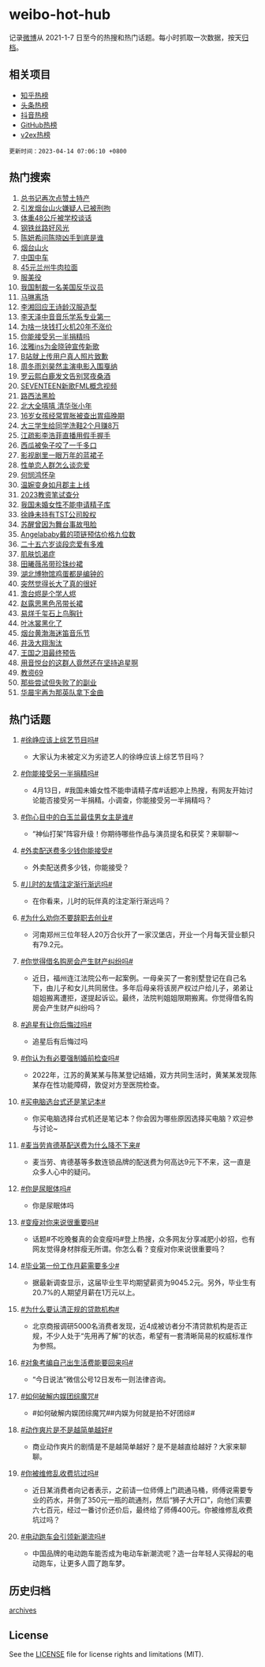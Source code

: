 # weibo-hot-hub

记录[微博](https://www.weibo.com)从 2021-1-7 日至今的热搜和热门话题。每小时抓取一次数据，按天[归档](archives)。

## 相关项目

- [知乎热榜](https://github.com/lonnyzhang423/zhihu-hot-hub)
- [头条热榜](https://github.com/lonnyzhang423/toutiao-hot-hub)
- [抖音热榜](https://github.com/lonnyzhang423/douyin-hot-hub)
- [GitHub热榜](https://github.com/lonnyzhang423/github-hot-hub)
- [v2ex热榜](https://github.com/lonnyzhang423/v2ex-hot-hub)


`更新时间：2023-04-14 07:06:10 +0800`

## 热门搜索

1. [总书记再次点赞土特产](https://m.weibo.cn/search?containerid=100103type%3D1%26t%3D10%26q%3D%23%E6%80%BB%E4%B9%A6%E8%AE%B0%E5%86%8D%E6%AC%A1%E7%82%B9%E8%B5%9E%E5%9C%9F%E7%89%B9%E4%BA%A7%23&stream_entry_id=51&isnewpage=1&extparam=seat%3D1%26cate%3D10103%26stream_entry_id%3D51%26dgr%3D0%26c_type%3D51%26filter_type%3Drealtimehot%26pos%3D0%26display_time%3D1681427168%26pre_seqid%3D1681427168305032689151&luicode=10000011&lfid=106003type%253D25%2526t%253D3%2526disable_hot%253D1%2526filter_type%253Drealtimehot)
1. [引发烟台山火嫌疑人已被刑拘](https://m.weibo.cn/search?containerid=100103type%3D1%26t%3D10%26q%3D%23%E5%BC%95%E5%8F%91%E7%83%9F%E5%8F%B0%E5%B1%B1%E7%81%AB%E5%AB%8C%E7%96%91%E4%BA%BA%E5%B7%B2%E8%A2%AB%E5%88%91%E6%8B%98%23&stream_entry_id=31&isnewpage=1&extparam=seat%3D1%26cate%3D5001%26stream_entry_id%3D31%26realpos%3D1%26dgr%3D0%26lcate%3D5001%26pos%3D0%26band_rank%3D1%26flag%3D0%26c_type%3D31%26q%3D%2523%25E5%25BC%2595%25E5%258F%2591%25E7%2583%259F%25E5%258F%25B0%25E5%25B1%25B1%25E7%2581%25AB%25E5%25AB%258C%25E7%2596%2591%25E4%25BA%25BA%25E5%25B7%25B2%25E8%25A2%25AB%25E5%2588%2591%25E6%258B%2598%2523%26filter_type%3Drealtimehot%26display_time%3D1681427168%26pre_seqid%3D1681427168305032689151&luicode=10000011&lfid=106003type%253D25%2526t%253D3%2526disable_hot%253D1%2526filter_type%253Drealtimehot)
1. [体重48公斤被学校谈话](https://m.weibo.cn/search?containerid=100103type%3D1%26t%3D10%26q%3D%23%E4%BD%93%E9%87%8D48%E5%85%AC%E6%96%A4%E8%A2%AB%E5%AD%A6%E6%A0%A1%E8%B0%88%E8%AF%9D%23&stream_entry_id=31&isnewpage=1&extparam=seat%3D1%26cate%3D5001%26stream_entry_id%3D31%26realpos%3D2%26dgr%3D0%26lcate%3D5001%26pos%3D1%26band_rank%3D2%26flag%3D2%26c_type%3D31%26q%3D%2523%25E4%25BD%2593%25E9%2587%258D48%25E5%2585%25AC%25E6%2596%25A4%25E8%25A2%25AB%25E5%25AD%25A6%25E6%25A0%25A1%25E8%25B0%2588%25E8%25AF%259D%2523%26filter_type%3Drealtimehot%26display_time%3D1681427168%26pre_seqid%3D1681427168305032689151&luicode=10000011&lfid=106003type%253D25%2526t%253D3%2526disable_hot%253D1%2526filter_type%253Drealtimehot)
1. [钢铁丝路好风光](https://m.weibo.cn/search?containerid=100103type%3D1%26t%3D10%26q%3D%23%E9%92%A2%E9%93%81%E4%B8%9D%E8%B7%AF%E5%A5%BD%E9%A3%8E%E5%85%89%23&stream_entry_id=31&isnewpage=1&extparam=seat%3D1%26cate%3D5001%26stream_entry_id%3D31%26realpos%3D3%26dgr%3D0%26lcate%3D5001%26pos%3D2%26band_rank%3D3%26flag%3D0%26c_type%3D31%26q%3D%2523%25E9%2592%25A2%25E9%2593%2581%25E4%25B8%259D%25E8%25B7%25AF%25E5%25A5%25BD%25E9%25A3%258E%25E5%2585%2589%2523%26filter_type%3Drealtimehot%26display_time%3D1681427168%26pre_seqid%3D1681427168305032689151&luicode=10000011&lfid=106003type%253D25%2526t%253D3%2526disable_hot%253D1%2526filter_type%253Drealtimehot)
1. [陈妍希问陈晓凶手到底是谁](https://m.weibo.cn/search?containerid=100103type%3D1%26t%3D10%26q%3D%23%E9%99%88%E5%A6%8D%E5%B8%8C%E9%97%AE%E9%99%88%E6%99%93%E5%87%B6%E6%89%8B%E5%88%B0%E5%BA%95%E6%98%AF%E8%B0%81%23&stream_entry_id=31&isnewpage=1&extparam=seat%3D1%26cate%3D5001%26stream_entry_id%3D31%26realpos%3D4%26dgr%3D0%26lcate%3D5001%26pos%3D3%26band_rank%3D4%26flag%3D0%26c_type%3D31%26q%3D%2523%25E9%2599%2588%25E5%25A6%258D%25E5%25B8%258C%25E9%2597%25AE%25E9%2599%2588%25E6%2599%2593%25E5%2587%25B6%25E6%2589%258B%25E5%2588%25B0%25E5%25BA%2595%25E6%2598%25AF%25E8%25B0%2581%2523%26filter_type%3Drealtimehot%26display_time%3D1681427168%26pre_seqid%3D1681427168305032689151&luicode=10000011&lfid=106003type%253D25%2526t%253D3%2526disable_hot%253D1%2526filter_type%253Drealtimehot)
1. [烟台山火](https://m.weibo.cn/search?containerid=100103type%3D1%26t%3D10%26q%3D%E7%83%9F%E5%8F%B0%E5%B1%B1%E7%81%AB&stream_entry_id=31&isnewpage=1&extparam=seat%3D1%26cate%3D5001%26stream_entry_id%3D31%26realpos%3D5%26dgr%3D0%26lcate%3D5001%26pos%3D4%26band_rank%3D5%26flag%3D0%26c_type%3D31%26q%3D%25E7%2583%259F%25E5%258F%25B0%25E5%25B1%25B1%25E7%2581%25AB%26filter_type%3Drealtimehot%26display_time%3D1681427168%26pre_seqid%3D1681427168305032689151&luicode=10000011&lfid=106003type%253D25%2526t%253D3%2526disable_hot%253D1%2526filter_type%253Drealtimehot)
1. [中国中车](https://m.weibo.cn/search?containerid=100103type%3D1%26t%3D10%26q%3D%E4%B8%AD%E5%9B%BD%E4%B8%AD%E8%BD%A6&stream_entry_id=31&isnewpage=1&extparam=seat%3D1%26cate%3D5001%26stream_entry_id%3D31%26realpos%3D6%26dgr%3D0%26lcate%3D5001%26pos%3D5%26band_rank%3D6%26flag%3D0%26c_type%3D31%26q%3D%25E4%25B8%25AD%25E5%259B%25BD%25E4%25B8%25AD%25E8%25BD%25A6%26filter_type%3Drealtimehot%26display_time%3D1681427168%26pre_seqid%3D1681427168305032689151&luicode=10000011&lfid=106003type%253D25%2526t%253D3%2526disable_hot%253D1%2526filter_type%253Drealtimehot)
1. [45元兰州牛肉拉面](https://m.weibo.cn/search?containerid=100103type%3D1%26t%3D10%26q%3D%2345%E5%85%83%E5%85%B0%E5%B7%9E%E7%89%9B%E8%82%89%E6%8B%89%E9%9D%A2%23&stream_entry_id=31&isnewpage=1&extparam=seat%3D1%26cate%3D5001%26stream_entry_id%3D31%26realpos%3D7%26dgr%3D0%26lcate%3D5001%26pos%3D6%26band_rank%3D7%26flag%3D0%26c_type%3D31%26q%3D%252345%25E5%2585%2583%25E5%2585%25B0%25E5%25B7%259E%25E7%2589%259B%25E8%2582%2589%25E6%258B%2589%25E9%259D%25A2%2523%26filter_type%3Drealtimehot%26display_time%3D1681427168%26pre_seqid%3D1681427168305032689151&luicode=10000011&lfid=106003type%253D25%2526t%253D3%2526disable_hot%253D1%2526filter_type%253Drealtimehot)
1. [服美役](https://m.weibo.cn/search?containerid=100103type%3D1%26t%3D10%26q%3D%E6%9C%8D%E7%BE%8E%E5%BD%B9&stream_entry_id=31&isnewpage=1&extparam=seat%3D1%26cate%3D5001%26stream_entry_id%3D31%26realpos%3D8%26dgr%3D0%26lcate%3D5001%26pos%3D7%26band_rank%3D8%26flag%3D0%26c_type%3D31%26q%3D%25E6%259C%258D%25E7%25BE%258E%25E5%25BD%25B9%26filter_type%3Drealtimehot%26display_time%3D1681427168%26pre_seqid%3D1681427168305032689151&luicode=10000011&lfid=106003type%253D25%2526t%253D3%2526disable_hot%253D1%2526filter_type%253Drealtimehot)
1. [我国制裁一名美国反华议员](https://m.weibo.cn/search?containerid=100103type%3D1%26t%3D10%26q%3D%23%E6%88%91%E5%9B%BD%E5%88%B6%E8%A3%81%E4%B8%80%E5%90%8D%E7%BE%8E%E5%9B%BD%E5%8F%8D%E5%8D%8E%E8%AE%AE%E5%91%98%23&stream_entry_id=31&isnewpage=1&extparam=seat%3D1%26cate%3D5001%26stream_entry_id%3D31%26realpos%3D9%26dgr%3D0%26lcate%3D5001%26pos%3D8%26band_rank%3D9%26flag%3D0%26c_type%3D31%26q%3D%2523%25E6%2588%2591%25E5%259B%25BD%25E5%2588%25B6%25E8%25A3%2581%25E4%25B8%2580%25E5%2590%258D%25E7%25BE%258E%25E5%259B%25BD%25E5%258F%258D%25E5%258D%258E%25E8%25AE%25AE%25E5%2591%2598%2523%26filter_type%3Drealtimehot%26display_time%3D1681427168%26pre_seqid%3D1681427168305032689151&luicode=10000011&lfid=106003type%253D25%2526t%253D3%2526disable_hot%253D1%2526filter_type%253Drealtimehot)
1. [马琳离场](https://m.weibo.cn/search?containerid=100103type%3D1%26t%3D10%26q%3D%E9%A9%AC%E7%90%B3%E7%A6%BB%E5%9C%BA&stream_entry_id=31&isnewpage=1&extparam=seat%3D1%26cate%3D5001%26stream_entry_id%3D31%26realpos%3D10%26dgr%3D0%26lcate%3D5001%26pos%3D9%26band_rank%3D10%26flag%3D0%26c_type%3D31%26q%3D%25E9%25A9%25AC%25E7%2590%25B3%25E7%25A6%25BB%25E5%259C%25BA%26filter_type%3Drealtimehot%26display_time%3D1681427168%26pre_seqid%3D1681427168305032689151&luicode=10000011&lfid=106003type%253D25%2526t%253D3%2526disable_hot%253D1%2526filter_type%253Drealtimehot)
1. [李湘回应王诗龄汉服造型](https://m.weibo.cn/search?containerid=100103type%3D1%26t%3D10%26q%3D%23%E6%9D%8E%E6%B9%98%E5%9B%9E%E5%BA%94%E7%8E%8B%E8%AF%97%E9%BE%84%E6%B1%89%E6%9C%8D%E9%80%A0%E5%9E%8B%23&stream_entry_id=31&isnewpage=1&extparam=seat%3D1%26cate%3D5001%26stream_entry_id%3D31%26realpos%3D11%26dgr%3D0%26lcate%3D5001%26pos%3D10%26band_rank%3D11%26flag%3D0%26c_type%3D31%26q%3D%2523%25E6%259D%258E%25E6%25B9%2598%25E5%259B%259E%25E5%25BA%2594%25E7%258E%258B%25E8%25AF%2597%25E9%25BE%2584%25E6%25B1%2589%25E6%259C%258D%25E9%2580%25A0%25E5%259E%258B%2523%26filter_type%3Drealtimehot%26display_time%3D1681427168%26pre_seqid%3D1681427168305032689151&luicode=10000011&lfid=106003type%253D25%2526t%253D3%2526disable_hot%253D1%2526filter_type%253Drealtimehot)
1. [李天泽中音音乐学系专业第一](https://m.weibo.cn/search?containerid=100103type%3D1%26t%3D10%26q%3D%23%E6%9D%8E%E5%A4%A9%E6%B3%BD%E4%B8%AD%E9%9F%B3%E9%9F%B3%E4%B9%90%E5%AD%A6%E7%B3%BB%E4%B8%93%E4%B8%9A%E7%AC%AC%E4%B8%80%23&stream_entry_id=31&isnewpage=1&extparam=seat%3D1%26cate%3D5001%26stream_entry_id%3D31%26realpos%3D12%26dgr%3D0%26lcate%3D5001%26pos%3D11%26band_rank%3D12%26flag%3D0%26c_type%3D31%26q%3D%2523%25E6%259D%258E%25E5%25A4%25A9%25E6%25B3%25BD%25E4%25B8%25AD%25E9%259F%25B3%25E9%259F%25B3%25E4%25B9%2590%25E5%25AD%25A6%25E7%25B3%25BB%25E4%25B8%2593%25E4%25B8%259A%25E7%25AC%25AC%25E4%25B8%2580%2523%26filter_type%3Drealtimehot%26display_time%3D1681427168%26pre_seqid%3D1681427168305032689151&luicode=10000011&lfid=106003type%253D25%2526t%253D3%2526disable_hot%253D1%2526filter_type%253Drealtimehot)
1. [为啥一块钱打火机20年不涨价](https://m.weibo.cn/search?containerid=100103type%3D1%26t%3D10%26q%3D%23%E4%B8%BA%E5%95%A5%E4%B8%80%E5%9D%97%E9%92%B1%E6%89%93%E7%81%AB%E6%9C%BA20%E5%B9%B4%E4%B8%8D%E6%B6%A8%E4%BB%B7%23&stream_entry_id=31&isnewpage=1&extparam=seat%3D1%26cate%3D5001%26stream_entry_id%3D31%26realpos%3D13%26dgr%3D0%26lcate%3D5001%26pos%3D12%26band_rank%3D13%26flag%3D0%26c_type%3D31%26q%3D%2523%25E4%25B8%25BA%25E5%2595%25A5%25E4%25B8%2580%25E5%259D%2597%25E9%2592%25B1%25E6%2589%2593%25E7%2581%25AB%25E6%259C%25BA20%25E5%25B9%25B4%25E4%25B8%258D%25E6%25B6%25A8%25E4%25BB%25B7%2523%26filter_type%3Drealtimehot%26display_time%3D1681427168%26pre_seqid%3D1681427168305032689151&luicode=10000011&lfid=106003type%253D25%2526t%253D3%2526disable_hot%253D1%2526filter_type%253Drealtimehot)
1. [你能接受另一半捐精吗](https://m.weibo.cn/search?containerid=100103type%3D1%26t%3D10%26q%3D%23%E4%BD%A0%E8%83%BD%E6%8E%A5%E5%8F%97%E5%8F%A6%E4%B8%80%E5%8D%8A%E6%8D%90%E7%B2%BE%E5%90%97%23&stream_entry_id=31&isnewpage=1&extparam=seat%3D1%26cate%3D5001%26stream_entry_id%3D31%26realpos%3D14%26dgr%3D0%26lcate%3D5001%26pos%3D13%26band_rank%3D14%26flag%3D0%26c_type%3D31%26q%3D%2523%25E4%25BD%25A0%25E8%2583%25BD%25E6%258E%25A5%25E5%258F%2597%25E5%258F%25A6%25E4%25B8%2580%25E5%258D%258A%25E6%258D%2590%25E7%25B2%25BE%25E5%2590%2597%2523%26filter_type%3Drealtimehot%26display_time%3D1681427168%26pre_seqid%3D1681427168305032689151&luicode=10000011&lfid=106003type%253D25%2526t%253D3%2526disable_hot%253D1%2526filter_type%253Drealtimehot)
1. [泫雅ins为金晓钟宣传新歌](https://m.weibo.cn/search?containerid=100103type%3D1%26t%3D10%26q%3D%23%E6%B3%AB%E9%9B%85ins%E4%B8%BA%E9%87%91%E6%99%93%E9%92%9F%E5%AE%A3%E4%BC%A0%E6%96%B0%E6%AD%8C%23&stream_entry_id=31&isnewpage=1&extparam=seat%3D1%26cate%3D5001%26stream_entry_id%3D31%26realpos%3D15%26dgr%3D0%26lcate%3D5001%26pos%3D14%26band_rank%3D15%26flag%3D0%26c_type%3D31%26q%3D%2523%25E6%25B3%25AB%25E9%259B%2585ins%25E4%25B8%25BA%25E9%2587%2591%25E6%2599%2593%25E9%2592%259F%25E5%25AE%25A3%25E4%25BC%25A0%25E6%2596%25B0%25E6%25AD%258C%2523%26filter_type%3Drealtimehot%26display_time%3D1681427168%26pre_seqid%3D1681427168305032689151&luicode=10000011&lfid=106003type%253D25%2526t%253D3%2526disable_hot%253D1%2526filter_type%253Drealtimehot)
1. [B站就上传用户真人照片致歉](https://m.weibo.cn/search?containerid=100103type%3D1%26t%3D10%26q%3D%23B%E7%AB%99%E5%B0%B1%E4%B8%8A%E4%BC%A0%E7%94%A8%E6%88%B7%E7%9C%9F%E4%BA%BA%E7%85%A7%E7%89%87%E8%87%B4%E6%AD%89%23&stream_entry_id=31&isnewpage=1&extparam=seat%3D1%26cate%3D5001%26stream_entry_id%3D31%26realpos%3D16%26dgr%3D0%26lcate%3D5001%26pos%3D15%26band_rank%3D16%26flag%3D0%26c_type%3D31%26q%3D%2523B%25E7%25AB%2599%25E5%25B0%25B1%25E4%25B8%258A%25E4%25BC%25A0%25E7%2594%25A8%25E6%2588%25B7%25E7%259C%259F%25E4%25BA%25BA%25E7%2585%25A7%25E7%2589%2587%25E8%2587%25B4%25E6%25AD%2589%2523%26filter_type%3Drealtimehot%26display_time%3D1681427168%26pre_seqid%3D1681427168305032689151&luicode=10000011&lfid=106003type%253D25%2526t%253D3%2526disable_hot%253D1%2526filter_type%253Drealtimehot)
1. [周冬雨刘昊然主演电影入围戛纳](https://m.weibo.cn/search?containerid=100103type%3D1%26t%3D10%26q%3D%23%E5%91%A8%E5%86%AC%E9%9B%A8%E5%88%98%E6%98%8A%E7%84%B6%E4%B8%BB%E6%BC%94%E7%94%B5%E5%BD%B1%E5%85%A5%E5%9B%B4%E6%88%9B%E7%BA%B3%23&stream_entry_id=31&isnewpage=1&extparam=seat%3D1%26cate%3D5001%26stream_entry_id%3D31%26realpos%3D17%26dgr%3D0%26lcate%3D5001%26pos%3D16%26band_rank%3D17%26flag%3D0%26c_type%3D31%26q%3D%2523%25E5%2591%25A8%25E5%2586%25AC%25E9%259B%25A8%25E5%2588%2598%25E6%2598%258A%25E7%2584%25B6%25E4%25B8%25BB%25E6%25BC%2594%25E7%2594%25B5%25E5%25BD%25B1%25E5%2585%25A5%25E5%259B%25B4%25E6%2588%259B%25E7%25BA%25B3%2523%26filter_type%3Drealtimehot%26display_time%3D1681427168%26pre_seqid%3D1681427168305032689151&luicode=10000011&lfid=106003type%253D25%2526t%253D3%2526disable_hot%253D1%2526filter_type%253Drealtimehot)
1. [罗云熙白鹿发文告别冥夜桑酒](https://m.weibo.cn/search?containerid=100103type%3D1%26t%3D10%26q%3D%23%E7%BD%97%E4%BA%91%E7%86%99%E7%99%BD%E9%B9%BF%E5%8F%91%E6%96%87%E5%91%8A%E5%88%AB%E5%86%A5%E5%A4%9C%E6%A1%91%E9%85%92%23&stream_entry_id=31&isnewpage=1&extparam=seat%3D1%26cate%3D5001%26stream_entry_id%3D31%26realpos%3D18%26dgr%3D0%26lcate%3D5001%26pos%3D17%26band_rank%3D18%26flag%3D0%26c_type%3D31%26q%3D%2523%25E7%25BD%2597%25E4%25BA%2591%25E7%2586%2599%25E7%2599%25BD%25E9%25B9%25BF%25E5%258F%2591%25E6%2596%2587%25E5%2591%258A%25E5%2588%25AB%25E5%2586%25A5%25E5%25A4%259C%25E6%25A1%2591%25E9%2585%2592%2523%26filter_type%3Drealtimehot%26display_time%3D1681427168%26pre_seqid%3D1681427168305032689151&luicode=10000011&lfid=106003type%253D25%2526t%253D3%2526disable_hot%253D1%2526filter_type%253Drealtimehot)
1. [SEVENTEEN新歌FML概念视频](https://m.weibo.cn/search?containerid=100103type%3D1%26t%3D10%26q%3D%23SEVENTEEN%E6%96%B0%E6%AD%8CFML%E6%A6%82%E5%BF%B5%E8%A7%86%E9%A2%91%23&stream_entry_id=31&isnewpage=1&extparam=seat%3D1%26cate%3D5001%26stream_entry_id%3D31%26realpos%3D19%26dgr%3D0%26lcate%3D5001%26pos%3D18%26band_rank%3D19%26flag%3D0%26c_type%3D31%26q%3D%2523SEVENTEEN%25E6%2596%25B0%25E6%25AD%258CFML%25E6%25A6%2582%25E5%25BF%25B5%25E8%25A7%2586%25E9%25A2%2591%2523%26filter_type%3Drealtimehot%26display_time%3D1681427168%26pre_seqid%3D1681427168305032689151&luicode=10000011&lfid=106003type%253D25%2526t%253D3%2526disable_hot%253D1%2526filter_type%253Drealtimehot)
1. [路西法黑脸](https://m.weibo.cn/search?containerid=100103type%3D1%26t%3D10%26q%3D%E8%B7%AF%E8%A5%BF%E6%B3%95%E9%BB%91%E8%84%B8&stream_entry_id=31&isnewpage=1&extparam=seat%3D1%26cate%3D5001%26stream_entry_id%3D31%26realpos%3D20%26dgr%3D0%26lcate%3D5001%26pos%3D19%26band_rank%3D20%26flag%3D0%26c_type%3D31%26q%3D%25E8%25B7%25AF%25E8%25A5%25BF%25E6%25B3%2595%25E9%25BB%2591%25E8%2584%25B8%26filter_type%3Drealtimehot%26display_time%3D1681427168%26pre_seqid%3D1681427168305032689151&luicode=10000011&lfid=106003type%253D25%2526t%253D3%2526disable_hot%253D1%2526filter_type%253Drealtimehot)
1. [北大全嘻嘻 清华张小年](https://m.weibo.cn/search?containerid=100103type%3D1%26t%3D10%26q%3D%E5%8C%97%E5%A4%A7%E5%85%A8%E5%98%BB%E5%98%BB+%E6%B8%85%E5%8D%8E%E5%BC%A0%E5%B0%8F%E5%B9%B4&stream_entry_id=31&isnewpage=1&extparam=seat%3D1%26cate%3D5001%26stream_entry_id%3D31%26realpos%3D21%26dgr%3D0%26lcate%3D5001%26pos%3D20%26band_rank%3D21%26flag%3D2%26c_type%3D31%26q%3D%25E5%258C%2597%25E5%25A4%25A7%25E5%2585%25A8%25E5%2598%25BB%25E5%2598%25BB%2520%25E6%25B8%2585%25E5%258D%258E%25E5%25BC%25A0%25E5%25B0%258F%25E5%25B9%25B4%26filter_type%3Drealtimehot%26display_time%3D1681427168%26pre_seqid%3D1681427168305032689151&luicode=10000011&lfid=106003type%253D25%2526t%253D3%2526disable_hot%253D1%2526filter_type%253Drealtimehot)
1. [16岁女孩经常胃胀被查出胃癌晚期](https://m.weibo.cn/search?containerid=100103type%3D1%26t%3D10%26q%3D%2316%E5%B2%81%E5%A5%B3%E5%AD%A9%E7%BB%8F%E5%B8%B8%E8%83%83%E8%83%80%E8%A2%AB%E6%9F%A5%E5%87%BA%E8%83%83%E7%99%8C%E6%99%9A%E6%9C%9F%23&stream_entry_id=31&isnewpage=1&extparam=seat%3D1%26cate%3D5001%26stream_entry_id%3D31%26realpos%3D22%26dgr%3D0%26lcate%3D5001%26pos%3D21%26band_rank%3D22%26flag%3D0%26c_type%3D31%26q%3D%252316%25E5%25B2%2581%25E5%25A5%25B3%25E5%25AD%25A9%25E7%25BB%258F%25E5%25B8%25B8%25E8%2583%2583%25E8%2583%2580%25E8%25A2%25AB%25E6%259F%25A5%25E5%2587%25BA%25E8%2583%2583%25E7%2599%258C%25E6%2599%259A%25E6%259C%259F%2523%26filter_type%3Drealtimehot%26display_time%3D1681427168%26pre_seqid%3D1681427168305032689151&luicode=10000011&lfid=106003type%253D25%2526t%253D3%2526disable_hot%253D1%2526filter_type%253Drealtimehot)
1. [大三学生给同学洗鞋2个月赚8万](https://m.weibo.cn/search?containerid=100103type%3D1%26t%3D10%26q%3D%23%E5%A4%A7%E4%B8%89%E5%AD%A6%E7%94%9F%E7%BB%99%E5%90%8C%E5%AD%A6%E6%B4%97%E9%9E%8B2%E4%B8%AA%E6%9C%88%E8%B5%9A8%E4%B8%87%23&stream_entry_id=31&isnewpage=1&extparam=seat%3D1%26cate%3D5001%26stream_entry_id%3D31%26realpos%3D23%26dgr%3D0%26lcate%3D5001%26pos%3D22%26band_rank%3D23%26flag%3D0%26c_type%3D31%26q%3D%2523%25E5%25A4%25A7%25E4%25B8%2589%25E5%25AD%25A6%25E7%2594%259F%25E7%25BB%2599%25E5%2590%258C%25E5%25AD%25A6%25E6%25B4%2597%25E9%259E%258B2%25E4%25B8%25AA%25E6%259C%2588%25E8%25B5%259A8%25E4%25B8%2587%2523%26filter_type%3Drealtimehot%26display_time%3D1681427168%26pre_seqid%3D1681427168305032689151&luicode=10000011&lfid=106003type%253D25%2526t%253D3%2526disable_hot%253D1%2526filter_type%253Drealtimehot)
1. [江疏影李浩菲直播用假手握手](https://m.weibo.cn/search?containerid=100103type%3D1%26t%3D10%26q%3D%23%E6%B1%9F%E7%96%8F%E5%BD%B1%E6%9D%8E%E6%B5%A9%E8%8F%B2%E7%9B%B4%E6%92%AD%E7%94%A8%E5%81%87%E6%89%8B%E6%8F%A1%E6%89%8B%23&stream_entry_id=31&isnewpage=1&extparam=seat%3D1%26cate%3D5001%26stream_entry_id%3D31%26realpos%3D24%26dgr%3D0%26lcate%3D5001%26pos%3D23%26band_rank%3D24%26flag%3D0%26c_type%3D31%26q%3D%2523%25E6%25B1%259F%25E7%2596%258F%25E5%25BD%25B1%25E6%259D%258E%25E6%25B5%25A9%25E8%258F%25B2%25E7%259B%25B4%25E6%2592%25AD%25E7%2594%25A8%25E5%2581%2587%25E6%2589%258B%25E6%258F%25A1%25E6%2589%258B%2523%26filter_type%3Drealtimehot%26display_time%3D1681427168%26pre_seqid%3D1681427168305032689151&luicode=10000011&lfid=106003type%253D25%2526t%253D3%2526disable_hot%253D1%2526filter_type%253Drealtimehot)
1. [西瓜被兔子咬了一千多口](https://m.weibo.cn/search?containerid=100103type%3D1%26t%3D10%26q%3D%23%E8%A5%BF%E7%93%9C%E8%A2%AB%E5%85%94%E5%AD%90%E5%92%AC%E4%BA%86%E4%B8%80%E5%8D%83%E5%A4%9A%E5%8F%A3%23&stream_entry_id=31&isnewpage=1&extparam=seat%3D1%26cate%3D5001%26stream_entry_id%3D31%26realpos%3D25%26dgr%3D0%26lcate%3D5001%26pos%3D24%26band_rank%3D25%26flag%3D0%26c_type%3D31%26q%3D%2523%25E8%25A5%25BF%25E7%2593%259C%25E8%25A2%25AB%25E5%2585%2594%25E5%25AD%2590%25E5%2592%25AC%25E4%25BA%2586%25E4%25B8%2580%25E5%258D%2583%25E5%25A4%259A%25E5%258F%25A3%2523%26filter_type%3Drealtimehot%26display_time%3D1681427168%26pre_seqid%3D1681427168305032689151&luicode=10000011&lfid=106003type%253D25%2526t%253D3%2526disable_hot%253D1%2526filter_type%253Drealtimehot)
1. [影视剧里一眼万年的蓝裙子](https://m.weibo.cn/search?containerid=100103type%3D1%26t%3D10%26q%3D%23%E5%BD%B1%E8%A7%86%E5%89%A7%E9%87%8C%E4%B8%80%E7%9C%BC%E4%B8%87%E5%B9%B4%E7%9A%84%E8%93%9D%E8%A3%99%E5%AD%90%23&stream_entry_id=31&isnewpage=1&extparam=seat%3D1%26cate%3D5001%26stream_entry_id%3D31%26realpos%3D26%26dgr%3D0%26lcate%3D5001%26pos%3D25%26band_rank%3D26%26flag%3D0%26c_type%3D31%26q%3D%2523%25E5%25BD%25B1%25E8%25A7%2586%25E5%2589%25A7%25E9%2587%258C%25E4%25B8%2580%25E7%259C%25BC%25E4%25B8%2587%25E5%25B9%25B4%25E7%259A%2584%25E8%2593%259D%25E8%25A3%2599%25E5%25AD%2590%2523%26filter_type%3Drealtimehot%26display_time%3D1681427168%26pre_seqid%3D1681427168305032689151&luicode=10000011&lfid=106003type%253D25%2526t%253D3%2526disable_hot%253D1%2526filter_type%253Drealtimehot)
1. [性单恋人群怎么谈恋爱](https://m.weibo.cn/search?containerid=100103type%3D1%26t%3D10%26q%3D%23%E6%80%A7%E5%8D%95%E6%81%8B%E4%BA%BA%E7%BE%A4%E6%80%8E%E4%B9%88%E8%B0%88%E6%81%8B%E7%88%B1%23&stream_entry_id=31&isnewpage=1&extparam=seat%3D1%26cate%3D5001%26stream_entry_id%3D31%26realpos%3D27%26dgr%3D0%26lcate%3D5001%26pos%3D26%26band_rank%3D27%26flag%3D0%26c_type%3D31%26q%3D%2523%25E6%2580%25A7%25E5%258D%2595%25E6%2581%258B%25E4%25BA%25BA%25E7%25BE%25A4%25E6%2580%258E%25E4%25B9%2588%25E8%25B0%2588%25E6%2581%258B%25E7%2588%25B1%2523%26filter_type%3Drealtimehot%26display_time%3D1681427168%26pre_seqid%3D1681427168305032689151&luicode=10000011&lfid=106003type%253D25%2526t%253D3%2526disable_hot%253D1%2526filter_type%253Drealtimehot)
1. [何悯鸿怀孕](https://m.weibo.cn/search?containerid=100103type%3D1%26t%3D10%26q%3D%23%E4%BD%95%E6%82%AF%E9%B8%BF%E6%80%80%E5%AD%95%23&stream_entry_id=31&isnewpage=1&extparam=seat%3D1%26cate%3D5001%26stream_entry_id%3D31%26realpos%3D28%26dgr%3D0%26lcate%3D5001%26pos%3D27%26band_rank%3D28%26flag%3D0%26c_type%3D31%26q%3D%2523%25E4%25BD%2595%25E6%2582%25AF%25E9%25B8%25BF%25E6%2580%2580%25E5%25AD%2595%2523%26filter_type%3Drealtimehot%26display_time%3D1681427168%26pre_seqid%3D1681427168305032689151&luicode=10000011&lfid=106003type%253D25%2526t%253D3%2526disable_hot%253D1%2526filter_type%253Drealtimehot)
1. [温婉变身如月郡主上线](https://m.weibo.cn/search?containerid=100103type%3D1%26t%3D10%26q%3D%23%E6%B8%A9%E5%A9%89%E5%8F%98%E8%BA%AB%E5%A6%82%E6%9C%88%E9%83%A1%E4%B8%BB%E4%B8%8A%E7%BA%BF%23&stream_entry_id=31&isnewpage=1&extparam=seat%3D1%26cate%3D5001%26stream_entry_id%3D31%26realpos%3D29%26dgr%3D0%26lcate%3D5001%26pos%3D28%26band_rank%3D29%26flag%3D1%26c_type%3D31%26q%3D%2523%25E6%25B8%25A9%25E5%25A9%2589%25E5%258F%2598%25E8%25BA%25AB%25E5%25A6%2582%25E6%259C%2588%25E9%2583%25A1%25E4%25B8%25BB%25E4%25B8%258A%25E7%25BA%25BF%2523%26filter_type%3Drealtimehot%26display_time%3D1681427168%26pre_seqid%3D1681427168305032689151&luicode=10000011&lfid=106003type%253D25%2526t%253D3%2526disable_hot%253D1%2526filter_type%253Drealtimehot)
1. [2023教资笔试查分](https://m.weibo.cn/search?containerid=100103type%3D1%26t%3D10%26q%3D%232023%E6%95%99%E8%B5%84%E7%AC%94%E8%AF%95%E6%9F%A5%E5%88%86%23&stream_entry_id=31&isnewpage=1&extparam=seat%3D1%26cate%3D5001%26stream_entry_id%3D31%26realpos%3D30%26dgr%3D0%26lcate%3D5001%26pos%3D29%26band_rank%3D30%26flag%3D0%26c_type%3D31%26q%3D%25232023%25E6%2595%2599%25E8%25B5%2584%25E7%25AC%2594%25E8%25AF%2595%25E6%259F%25A5%25E5%2588%2586%2523%26filter_type%3Drealtimehot%26display_time%3D1681427168%26pre_seqid%3D1681427168305032689151&luicode=10000011&lfid=106003type%253D25%2526t%253D3%2526disable_hot%253D1%2526filter_type%253Drealtimehot)
1. [我国未婚女性不能申请精子库](https://m.weibo.cn/search?containerid=100103type%3D1%26t%3D10%26q%3D%23%E6%88%91%E5%9B%BD%E6%9C%AA%E5%A9%9A%E5%A5%B3%E6%80%A7%E4%B8%8D%E8%83%BD%E7%94%B3%E8%AF%B7%E7%B2%BE%E5%AD%90%E5%BA%93%23&stream_entry_id=31&isnewpage=1&extparam=seat%3D1%26cate%3D5001%26stream_entry_id%3D31%26realpos%3D31%26dgr%3D0%26lcate%3D5001%26pos%3D30%26band_rank%3D31%26flag%3D0%26c_type%3D31%26q%3D%2523%25E6%2588%2591%25E5%259B%25BD%25E6%259C%25AA%25E5%25A9%259A%25E5%25A5%25B3%25E6%2580%25A7%25E4%25B8%258D%25E8%2583%25BD%25E7%2594%25B3%25E8%25AF%25B7%25E7%25B2%25BE%25E5%25AD%2590%25E5%25BA%2593%2523%26filter_type%3Drealtimehot%26display_time%3D1681427168%26pre_seqid%3D1681427168305032689151&luicode=10000011&lfid=106003type%253D25%2526t%253D3%2526disable_hot%253D1%2526filter_type%253Drealtimehot)
1. [徐峥未持有TST公司股权](https://m.weibo.cn/search?containerid=100103type%3D1%26t%3D10%26q%3D%23%E5%BE%90%E5%B3%A5%E6%9C%AA%E6%8C%81%E6%9C%89TST%E5%85%AC%E5%8F%B8%E8%82%A1%E6%9D%83%23&stream_entry_id=31&isnewpage=1&extparam=seat%3D1%26cate%3D5001%26stream_entry_id%3D31%26realpos%3D32%26dgr%3D0%26lcate%3D5001%26pos%3D31%26band_rank%3D32%26flag%3D0%26c_type%3D31%26q%3D%2523%25E5%25BE%2590%25E5%25B3%25A5%25E6%259C%25AA%25E6%258C%2581%25E6%259C%2589TST%25E5%2585%25AC%25E5%258F%25B8%25E8%2582%25A1%25E6%259D%2583%2523%26filter_type%3Drealtimehot%26display_time%3D1681427168%26pre_seqid%3D1681427168305032689151&luicode=10000011&lfid=106003type%253D25%2526t%253D3%2526disable_hot%253D1%2526filter_type%253Drealtimehot)
1. [苏醒曾因为舞台事故甩脸](https://m.weibo.cn/search?containerid=100103type%3D1%26t%3D10%26q%3D%23%E8%8B%8F%E9%86%92%E6%9B%BE%E5%9B%A0%E4%B8%BA%E8%88%9E%E5%8F%B0%E4%BA%8B%E6%95%85%E7%94%A9%E8%84%B8%23&stream_entry_id=31&isnewpage=1&extparam=seat%3D1%26cate%3D5001%26stream_entry_id%3D31%26realpos%3D33%26dgr%3D0%26lcate%3D5001%26pos%3D32%26band_rank%3D33%26flag%3D0%26c_type%3D31%26q%3D%2523%25E8%258B%258F%25E9%2586%2592%25E6%259B%25BE%25E5%259B%25A0%25E4%25B8%25BA%25E8%2588%259E%25E5%258F%25B0%25E4%25BA%258B%25E6%2595%2585%25E7%2594%25A9%25E8%2584%25B8%2523%26filter_type%3Drealtimehot%26display_time%3D1681427168%26pre_seqid%3D1681427168305032689151&luicode=10000011&lfid=106003type%253D25%2526t%253D3%2526disable_hot%253D1%2526filter_type%253Drealtimehot)
1. [Angelababy戴的项链预估价格九位数](https://m.weibo.cn/search?containerid=100103type%3D1%26t%3D10%26q%3D%23Angelababy%E6%88%B4%E7%9A%84%E9%A1%B9%E9%93%BE%E9%A2%84%E4%BC%B0%E4%BB%B7%E6%A0%BC%E4%B9%9D%E4%BD%8D%E6%95%B0%23&stream_entry_id=31&isnewpage=1&extparam=seat%3D1%26cate%3D5001%26stream_entry_id%3D31%26realpos%3D34%26dgr%3D0%26lcate%3D5001%26pos%3D33%26band_rank%3D34%26flag%3D0%26c_type%3D31%26q%3D%2523Angelababy%25E6%2588%25B4%25E7%259A%2584%25E9%25A1%25B9%25E9%2593%25BE%25E9%25A2%2584%25E4%25BC%25B0%25E4%25BB%25B7%25E6%25A0%25BC%25E4%25B9%259D%25E4%25BD%258D%25E6%2595%25B0%2523%26filter_type%3Drealtimehot%26display_time%3D1681427168%26pre_seqid%3D1681427168305032689151&luicode=10000011&lfid=106003type%253D25%2526t%253D3%2526disable_hot%253D1%2526filter_type%253Drealtimehot)
1. [二十五六岁谈段恋爱有多难](https://m.weibo.cn/search?containerid=100103type%3D1%26t%3D10%26q%3D%23%E4%BA%8C%E5%8D%81%E4%BA%94%E5%85%AD%E5%B2%81%E8%B0%88%E6%AE%B5%E6%81%8B%E7%88%B1%E6%9C%89%E5%A4%9A%E9%9A%BE%23&stream_entry_id=31&isnewpage=1&extparam=seat%3D1%26cate%3D5001%26stream_entry_id%3D31%26realpos%3D35%26dgr%3D0%26lcate%3D5001%26pos%3D34%26band_rank%3D35%26flag%3D0%26c_type%3D31%26q%3D%2523%25E4%25BA%258C%25E5%258D%2581%25E4%25BA%2594%25E5%2585%25AD%25E5%25B2%2581%25E8%25B0%2588%25E6%25AE%25B5%25E6%2581%258B%25E7%2588%25B1%25E6%259C%2589%25E5%25A4%259A%25E9%259A%25BE%2523%26filter_type%3Drealtimehot%26display_time%3D1681427168%26pre_seqid%3D1681427168305032689151&luicode=10000011&lfid=106003type%253D25%2526t%253D3%2526disable_hot%253D1%2526filter_type%253Drealtimehot)
1. [肌肤饥渴症](https://m.weibo.cn/search?containerid=100103type%3D1%26t%3D10%26q%3D%23%E8%82%8C%E8%82%A4%E9%A5%A5%E6%B8%B4%E7%97%87%23&stream_entry_id=31&isnewpage=1&extparam=seat%3D1%26cate%3D5001%26stream_entry_id%3D31%26realpos%3D36%26dgr%3D0%26lcate%3D5001%26pos%3D35%26band_rank%3D36%26flag%3D0%26c_type%3D31%26q%3D%2523%25E8%2582%258C%25E8%2582%25A4%25E9%25A5%25A5%25E6%25B8%25B4%25E7%2597%2587%2523%26filter_type%3Drealtimehot%26display_time%3D1681427168%26pre_seqid%3D1681427168305032689151&luicode=10000011&lfid=106003type%253D25%2526t%253D3%2526disable_hot%253D1%2526filter_type%253Drealtimehot)
1. [田曦薇吊带珍珠纱裙](https://m.weibo.cn/search?containerid=100103type%3D1%26t%3D10%26q%3D%23%E7%94%B0%E6%9B%A6%E8%96%87%E5%90%8A%E5%B8%A6%E7%8F%8D%E7%8F%A0%E7%BA%B1%E8%A3%99%23&stream_entry_id=31&isnewpage=1&extparam=seat%3D1%26cate%3D5001%26stream_entry_id%3D31%26realpos%3D37%26dgr%3D0%26lcate%3D5001%26pos%3D36%26band_rank%3D37%26flag%3D0%26c_type%3D31%26q%3D%2523%25E7%2594%25B0%25E6%259B%25A6%25E8%2596%2587%25E5%2590%258A%25E5%25B8%25A6%25E7%258F%258D%25E7%258F%25A0%25E7%25BA%25B1%25E8%25A3%2599%2523%26filter_type%3Drealtimehot%26display_time%3D1681427168%26pre_seqid%3D1681427168305032689151&luicode=10000011&lfid=106003type%253D25%2526t%253D3%2526disable_hot%253D1%2526filter_type%253Drealtimehot)
1. [湖北博物馆鸡蛋都是编钟的](https://m.weibo.cn/search?containerid=100103type%3D1%26t%3D10%26q%3D%23%E6%B9%96%E5%8C%97%E5%8D%9A%E7%89%A9%E9%A6%86%E9%B8%A1%E8%9B%8B%E9%83%BD%E6%98%AF%E7%BC%96%E9%92%9F%E7%9A%84%23&stream_entry_id=31&isnewpage=1&extparam=seat%3D1%26cate%3D5001%26stream_entry_id%3D31%26realpos%3D38%26dgr%3D0%26lcate%3D5001%26pos%3D37%26band_rank%3D38%26flag%3D0%26c_type%3D31%26q%3D%2523%25E6%25B9%2596%25E5%258C%2597%25E5%258D%259A%25E7%2589%25A9%25E9%25A6%2586%25E9%25B8%25A1%25E8%259B%258B%25E9%2583%25BD%25E6%2598%25AF%25E7%25BC%2596%25E9%2592%259F%25E7%259A%2584%2523%26filter_type%3Drealtimehot%26display_time%3D1681427168%26pre_seqid%3D1681427168305032689151&luicode=10000011&lfid=106003type%253D25%2526t%253D3%2526disable_hot%253D1%2526filter_type%253Drealtimehot)
1. [突然觉得长大了真的很好](https://m.weibo.cn/search?containerid=100103type%3D1%26t%3D10%26q%3D%23%E7%AA%81%E7%84%B6%E8%A7%89%E5%BE%97%E9%95%BF%E5%A4%A7%E4%BA%86%E7%9C%9F%E7%9A%84%E5%BE%88%E5%A5%BD%23&stream_entry_id=31&isnewpage=1&extparam=seat%3D1%26cate%3D5001%26stream_entry_id%3D31%26realpos%3D39%26dgr%3D0%26lcate%3D5001%26pos%3D38%26band_rank%3D39%26flag%3D0%26c_type%3D31%26q%3D%2523%25E7%25AA%2581%25E7%2584%25B6%25E8%25A7%2589%25E5%25BE%2597%25E9%2595%25BF%25E5%25A4%25A7%25E4%25BA%2586%25E7%259C%259F%25E7%259A%2584%25E5%25BE%2588%25E5%25A5%25BD%2523%26filter_type%3Drealtimehot%26display_time%3D1681427168%26pre_seqid%3D1681427168305032689151&luicode=10000011&lfid=106003type%253D25%2526t%253D3%2526disable_hot%253D1%2526filter_type%253Drealtimehot)
1. [澹台烬是个学人烬](https://m.weibo.cn/search?containerid=100103type%3D1%26t%3D10%26q%3D%23%E6%BE%B9%E5%8F%B0%E7%83%AC%E6%98%AF%E4%B8%AA%E5%AD%A6%E4%BA%BA%E7%83%AC%23&stream_entry_id=31&isnewpage=1&extparam=seat%3D1%26cate%3D5001%26stream_entry_id%3D31%26realpos%3D40%26dgr%3D0%26lcate%3D5001%26pos%3D39%26band_rank%3D40%26flag%3D0%26c_type%3D31%26q%3D%2523%25E6%25BE%25B9%25E5%258F%25B0%25E7%2583%25AC%25E6%2598%25AF%25E4%25B8%25AA%25E5%25AD%25A6%25E4%25BA%25BA%25E7%2583%25AC%2523%26filter_type%3Drealtimehot%26display_time%3D1681427168%26pre_seqid%3D1681427168305032689151&luicode=10000011&lfid=106003type%253D25%2526t%253D3%2526disable_hot%253D1%2526filter_type%253Drealtimehot)
1. [赵露思黑色吊带长裙](https://m.weibo.cn/search?containerid=100103type%3D1%26t%3D10%26q%3D%23%E8%B5%B5%E9%9C%B2%E6%80%9D%E9%BB%91%E8%89%B2%E5%90%8A%E5%B8%A6%E9%95%BF%E8%A3%99%23&stream_entry_id=31&isnewpage=1&extparam=seat%3D1%26cate%3D5001%26stream_entry_id%3D31%26realpos%3D41%26dgr%3D0%26lcate%3D5001%26pos%3D40%26band_rank%3D41%26flag%3D0%26c_type%3D31%26q%3D%2523%25E8%25B5%25B5%25E9%259C%25B2%25E6%2580%259D%25E9%25BB%2591%25E8%2589%25B2%25E5%2590%258A%25E5%25B8%25A6%25E9%2595%25BF%25E8%25A3%2599%2523%26filter_type%3Drealtimehot%26display_time%3D1681427168%26pre_seqid%3D1681427168305032689151&luicode=10000011&lfid=106003type%253D25%2526t%253D3%2526disable_hot%253D1%2526filter_type%253Drealtimehot)
1. [易烊千玺石上鸟胸针](https://m.weibo.cn/search?containerid=100103type%3D1%26t%3D10%26q%3D%23%E6%98%93%E7%83%8A%E5%8D%83%E7%8E%BA%E7%9F%B3%E4%B8%8A%E9%B8%9F%E8%83%B8%E9%92%88%23&stream_entry_id=31&isnewpage=1&extparam=seat%3D1%26cate%3D5001%26stream_entry_id%3D31%26realpos%3D42%26dgr%3D0%26lcate%3D5001%26pos%3D41%26band_rank%3D42%26flag%3D0%26c_type%3D31%26q%3D%2523%25E6%2598%2593%25E7%2583%258A%25E5%258D%2583%25E7%258E%25BA%25E7%259F%25B3%25E4%25B8%258A%25E9%25B8%259F%25E8%2583%25B8%25E9%2592%2588%2523%26filter_type%3Drealtimehot%26display_time%3D1681427168%26pre_seqid%3D1681427168305032689151&luicode=10000011&lfid=106003type%253D25%2526t%253D3%2526disable_hot%253D1%2526filter_type%253Drealtimehot)
1. [叶冰裳黑化了](https://m.weibo.cn/search?containerid=100103type%3D1%26t%3D10%26q%3D%23%E5%8F%B6%E5%86%B0%E8%A3%B3%E9%BB%91%E5%8C%96%E4%BA%86%23&stream_entry_id=31&isnewpage=1&extparam=seat%3D1%26cate%3D5001%26stream_entry_id%3D31%26realpos%3D43%26dgr%3D0%26lcate%3D5001%26pos%3D42%26band_rank%3D43%26flag%3D0%26c_type%3D31%26q%3D%2523%25E5%258F%25B6%25E5%2586%25B0%25E8%25A3%25B3%25E9%25BB%2591%25E5%258C%2596%25E4%25BA%2586%2523%26filter_type%3Drealtimehot%26display_time%3D1681427168%26pre_seqid%3D1681427168305032689151&luicode=10000011&lfid=106003type%253D25%2526t%253D3%2526disable_hot%253D1%2526filter_type%253Drealtimehot)
1. [烟台黄渤海迷笛音乐节](https://m.weibo.cn/search?containerid=100103type%3D1%26t%3D10%26q%3D%E7%83%9F%E5%8F%B0%E9%BB%84%E6%B8%A4%E6%B5%B7%E8%BF%B7%E7%AC%9B%E9%9F%B3%E4%B9%90%E8%8A%82&stream_entry_id=31&isnewpage=1&extparam=seat%3D1%26cate%3D5001%26stream_entry_id%3D31%26realpos%3D44%26dgr%3D0%26lcate%3D5001%26pos%3D43%26band_rank%3D44%26flag%3D0%26c_type%3D31%26q%3D%25E7%2583%259F%25E5%258F%25B0%25E9%25BB%2584%25E6%25B8%25A4%25E6%25B5%25B7%25E8%25BF%25B7%25E7%25AC%259B%25E9%259F%25B3%25E4%25B9%2590%25E8%258A%2582%26filter_type%3Drealtimehot%26display_time%3D1681427168%26pre_seqid%3D1681427168305032689151&luicode=10000011&lfid=106003type%253D25%2526t%253D3%2526disable_hot%253D1%2526filter_type%253Drealtimehot)
1. [井汲大翔淘汰](https://m.weibo.cn/search?containerid=100103type%3D1%26t%3D10%26q%3D%23%E4%BA%95%E6%B1%B2%E5%A4%A7%E7%BF%94%E6%B7%98%E6%B1%B0%23&stream_entry_id=31&isnewpage=1&extparam=seat%3D1%26cate%3D5001%26stream_entry_id%3D31%26realpos%3D45%26dgr%3D0%26lcate%3D5001%26pos%3D44%26band_rank%3D45%26flag%3D0%26c_type%3D31%26q%3D%2523%25E4%25BA%2595%25E6%25B1%25B2%25E5%25A4%25A7%25E7%25BF%2594%25E6%25B7%2598%25E6%25B1%25B0%2523%26filter_type%3Drealtimehot%26display_time%3D1681427168%26pre_seqid%3D1681427168305032689151&luicode=10000011&lfid=106003type%253D25%2526t%253D3%2526disable_hot%253D1%2526filter_type%253Drealtimehot)
1. [王国之泪最终预告](https://m.weibo.cn/search?containerid=100103type%3D1%26t%3D10%26q%3D%23%E7%8E%8B%E5%9B%BD%E4%B9%8B%E6%B3%AA%E6%9C%80%E7%BB%88%E9%A2%84%E5%91%8A%23&stream_entry_id=31&isnewpage=1&extparam=seat%3D1%26cate%3D5001%26stream_entry_id%3D31%26realpos%3D46%26dgr%3D0%26lcate%3D5001%26pos%3D45%26band_rank%3D46%26flag%3D0%26c_type%3D31%26q%3D%2523%25E7%258E%258B%25E5%259B%25BD%25E4%25B9%258B%25E6%25B3%25AA%25E6%259C%2580%25E7%25BB%2588%25E9%25A2%2584%25E5%2591%258A%2523%26filter_type%3Drealtimehot%26display_time%3D1681427168%26pre_seqid%3D1681427168305032689151&luicode=10000011&lfid=106003type%253D25%2526t%253D3%2526disable_hot%253D1%2526filter_type%253Drealtimehot)
1. [用音悦台的这群人竟然还在坚持追星啊](https://m.weibo.cn/search?containerid=100103type%3D1%26t%3D10%26q%3D%23%E7%94%A8%E9%9F%B3%E6%82%A6%E5%8F%B0%E7%9A%84%E8%BF%99%E7%BE%A4%E4%BA%BA%E7%AB%9F%E7%84%B6%E8%BF%98%E5%9C%A8%E5%9D%9A%E6%8C%81%E8%BF%BD%E6%98%9F%E5%95%8A%23&stream_entry_id=31&isnewpage=1&extparam=seat%3D1%26cate%3D5001%26stream_entry_id%3D31%26realpos%3D47%26dgr%3D0%26lcate%3D5001%26pos%3D46%26band_rank%3D47%26flag%3D0%26c_type%3D31%26q%3D%2523%25E7%2594%25A8%25E9%259F%25B3%25E6%2582%25A6%25E5%258F%25B0%25E7%259A%2584%25E8%25BF%2599%25E7%25BE%25A4%25E4%25BA%25BA%25E7%25AB%259F%25E7%2584%25B6%25E8%25BF%2598%25E5%259C%25A8%25E5%259D%259A%25E6%258C%2581%25E8%25BF%25BD%25E6%2598%259F%25E5%2595%258A%2523%26filter_type%3Drealtimehot%26display_time%3D1681427168%26pre_seqid%3D1681427168305032689151&luicode=10000011&lfid=106003type%253D25%2526t%253D3%2526disable_hot%253D1%2526filter_type%253Drealtimehot)
1. [教资69](https://m.weibo.cn/search?containerid=100103type%3D1%26t%3D10%26q%3D%E6%95%99%E8%B5%8469&stream_entry_id=31&isnewpage=1&extparam=seat%3D1%26cate%3D5001%26stream_entry_id%3D31%26realpos%3D48%26dgr%3D0%26lcate%3D5001%26pos%3D47%26band_rank%3D48%26flag%3D0%26c_type%3D31%26q%3D%25E6%2595%2599%25E8%25B5%258469%26filter_type%3Drealtimehot%26display_time%3D1681427168%26pre_seqid%3D1681427168305032689151&luicode=10000011&lfid=106003type%253D25%2526t%253D3%2526disable_hot%253D1%2526filter_type%253Drealtimehot)
1. [那些尝试但失败了的副业](https://m.weibo.cn/search?containerid=100103type%3D1%26t%3D10%26q%3D%23%E9%82%A3%E4%BA%9B%E5%B0%9D%E8%AF%95%E4%BD%86%E5%A4%B1%E8%B4%A5%E4%BA%86%E7%9A%84%E5%89%AF%E4%B8%9A%23&stream_entry_id=31&isnewpage=1&extparam=seat%3D1%26cate%3D5001%26stream_entry_id%3D31%26realpos%3D49%26dgr%3D0%26lcate%3D5001%26pos%3D48%26band_rank%3D49%26flag%3D0%26c_type%3D31%26q%3D%2523%25E9%2582%25A3%25E4%25BA%259B%25E5%25B0%259D%25E8%25AF%2595%25E4%25BD%2586%25E5%25A4%25B1%25E8%25B4%25A5%25E4%25BA%2586%25E7%259A%2584%25E5%2589%25AF%25E4%25B8%259A%2523%26filter_type%3Drealtimehot%26display_time%3D1681427168%26pre_seqid%3D1681427168305032689151&luicode=10000011&lfid=106003type%253D25%2526t%253D3%2526disable_hot%253D1%2526filter_type%253Drealtimehot)
1. [华晨宇再为那英队拿下金曲](https://m.weibo.cn/search?containerid=100103type%3D1%26t%3D10%26q%3D%23%E5%8D%8E%E6%99%A8%E5%AE%87%E5%86%8D%E4%B8%BA%E9%82%A3%E8%8B%B1%E9%98%9F%E6%8B%BF%E4%B8%8B%E9%87%91%E6%9B%B2%23&stream_entry_id=31&isnewpage=1&extparam=seat%3D1%26cate%3D5001%26stream_entry_id%3D31%26realpos%3D50%26dgr%3D0%26lcate%3D5001%26pos%3D49%26band_rank%3D50%26flag%3D0%26c_type%3D31%26q%3D%2523%25E5%258D%258E%25E6%2599%25A8%25E5%25AE%2587%25E5%2586%258D%25E4%25B8%25BA%25E9%2582%25A3%25E8%258B%25B1%25E9%2598%259F%25E6%258B%25BF%25E4%25B8%258B%25E9%2587%2591%25E6%259B%25B2%2523%26filter_type%3Drealtimehot%26display_time%3D1681427168%26pre_seqid%3D1681427168305032689151&luicode=10000011&lfid=106003type%253D25%2526t%253D3%2526disable_hot%253D1%2526filter_type%253Drealtimehot)

## 热门话题

1. [#徐峥应该上综艺节目吗#](https://m.weibo.cn/search?containerid=231522type%3D1%26t%3D10%26q%3D%23%E5%BE%90%E5%B3%A5%E5%BA%94%E8%AF%A5%E4%B8%8A%E7%BB%BC%E8%89%BA%E8%8A%82%E7%9B%AE%E5%90%97%23&stream_entry_id=128&isnewpage=1&extparam=seat%3D1%26cate%3D5004%26dgr%3D0%26unitid%3D1681383489212%26c_type%3D128%26lcate%3D5004%26pos%3D1-0-0%26display_time%3D1681427169%26pre_seqid%3D1681427169927027391232&luicode=10000011&lfid=231648_-_4)
    - 大家认为未被定义为劣迹艺人的徐峥应该上综艺节目吗？

1. [#你能接受另一半捐精吗#](https://m.weibo.cn/search?containerid=231522type%3D1%26t%3D10%26q%3D%23%E4%BD%A0%E8%83%BD%E6%8E%A5%E5%8F%97%E5%8F%A6%E4%B8%80%E5%8D%8A%E6%8D%90%E7%B2%BE%E5%90%97%23&stream_entry_id=128&isnewpage=1&extparam=seat%3D1%26cate%3D5004%26dgr%3D0%26unitid%3D1681397328510%26c_type%3D128%26lcate%3D5004%26pos%3D1-0-1%26display_time%3D1681427169%26pre_seqid%3D1681427169927027391232&luicode=10000011&lfid=231648_-_4)
    - 4月13日，#我国未婚女性不能申请精子库#话题冲上热搜，有网友开始讨论能否接受另一半捐精。小调查，你能接受另一半捐精吗？

1. [#你心目中的白玉兰最佳男女主是谁#](https://m.weibo.cn/search?containerid=231522type%3D1%26t%3D10%26q%3D%23%E4%BD%A0%E5%BF%83%E7%9B%AE%E4%B8%AD%E7%9A%84%E7%99%BD%E7%8E%89%E5%85%B0%E6%9C%80%E4%BD%B3%E7%94%B7%E5%A5%B3%E4%B8%BB%E6%98%AF%E8%B0%81%23&stream_entry_id=128&isnewpage=1&extparam=seat%3D1%26cate%3D5004%26dgr%3D0%26unitid%3D1681290193808%26c_type%3D128%26lcate%3D5004%26pos%3D1-0-2%26display_time%3D1681427169%26pre_seqid%3D1681427169927027391232&luicode=10000011&lfid=231648_-_4)
    - “神仙打架”阵容升级！你期待哪些作品与演员提名和获奖？来聊聊～

1. [#外卖配送费多少钱你能接受#](https://m.weibo.cn/search?containerid=231522type%3D1%26t%3D10%26q%3D%23%E5%A4%96%E5%8D%96%E9%85%8D%E9%80%81%E8%B4%B9%E5%A4%9A%E5%B0%91%E9%92%B1%E4%BD%A0%E8%83%BD%E6%8E%A5%E5%8F%97%23&stream_entry_id=128&isnewpage=1&extparam=seat%3D1%26cate%3D5004%26dgr%3D0%26unitid%3D1681374495439%26c_type%3D128%26lcate%3D5004%26pos%3D1-0-3%26display_time%3D1681427169%26pre_seqid%3D1681427169927027391232&luicode=10000011&lfid=231648_-_4)
    - 外卖配送费多少钱，你能接受？

1. [#儿时的友情注定渐行渐远吗#](https://m.weibo.cn/search?containerid=231522type%3D1%26t%3D10%26q%3D%23%E5%84%BF%E6%97%B6%E7%9A%84%E5%8F%8B%E6%83%85%E6%B3%A8%E5%AE%9A%E6%B8%90%E8%A1%8C%E6%B8%90%E8%BF%9C%E5%90%97%23&stream_entry_id=128&isnewpage=1&extparam=seat%3D1%26cate%3D5004%26dgr%3D0%26unitid%3D1681377514509%26c_type%3D128%26lcate%3D5004%26pos%3D1-0-4%26display_time%3D1681427169%26pre_seqid%3D1681427169927027391232&luicode=10000011&lfid=231648_-_4)
    - 在你看来，儿时的玩伴真的注定渐行渐远吗？

1. [#为什么劝你不要辞职去创业#](https://m.weibo.cn/search?containerid=231522type%3D1%26t%3D10%26q%3D%23%E4%B8%BA%E4%BB%80%E4%B9%88%E5%8A%9D%E4%BD%A0%E4%B8%8D%E8%A6%81%E8%BE%9E%E8%81%8C%E5%8E%BB%E5%88%9B%E4%B8%9A%23&stream_entry_id=128&isnewpage=1&extparam=seat%3D1%26cate%3D5004%26dgr%3D0%26unitid%3D1681341792390%26c_type%3D128%26lcate%3D5004%26pos%3D1-0-5%26display_time%3D1681427169%26pre_seqid%3D1681427169927027391232&luicode=10000011&lfid=231648_-_4)
    - 河南郑州三位年轻人20万合伙开了一家汉堡店，开业一个月每天营业额只有79.2元。

1. [#你觉得借名购房会产生财产纠纷吗#](https://m.weibo.cn/search?containerid=231522type%3D1%26t%3D10%26q%3D%23%E4%BD%A0%E8%A7%89%E5%BE%97%E5%80%9F%E5%90%8D%E8%B4%AD%E6%88%BF%E4%BC%9A%E4%BA%A7%E7%94%9F%E8%B4%A2%E4%BA%A7%E7%BA%A0%E7%BA%B7%E5%90%97%23&stream_entry_id=128&isnewpage=1&extparam=seat%3D1%26cate%3D5004%26dgr%3D0%26unitid%3D1681313349178%26c_type%3D128%26lcate%3D5004%26pos%3D1-0-6%26display_time%3D1681427169%26pre_seqid%3D1681427169927027391232&luicode=10000011&lfid=231648_-_4)
    - 近日，福州连江法院公布一起案例。一母亲买了一套别墅登记在自己名下，由儿子和女儿共同居住。多年后母亲将该房产权过户给儿子，弟弟让姐姐搬离遭拒，遂提起诉讼。最终，法院判姐姐限期搬离。你觉得借名购房会产生财产纠纷吗？

1. [#追星有让你后悔过吗#](https://m.weibo.cn/search?containerid=231522type%3D1%26t%3D10%26q%3D%23%E8%BF%BD%E6%98%9F%E6%9C%89%E8%AE%A9%E4%BD%A0%E5%90%8E%E6%82%94%E8%BF%87%E5%90%97%23&stream_entry_id=128&isnewpage=1&extparam=seat%3D1%26cate%3D5004%26dgr%3D0%26unitid%3D1681341196337%26c_type%3D128%26lcate%3D5004%26pos%3D1-0-7%26display_time%3D1681427169%26pre_seqid%3D1681427169927027391232&luicode=10000011&lfid=231648_-_4)
    - 追星后有后悔过吗

1. [#你认为有必要强制婚前检查吗#](https://m.weibo.cn/search?containerid=231522type%3D1%26t%3D10%26q%3D%23%E4%BD%A0%E8%AE%A4%E4%B8%BA%E6%9C%89%E5%BF%85%E8%A6%81%E5%BC%BA%E5%88%B6%E5%A9%9A%E5%89%8D%E6%A3%80%E6%9F%A5%E5%90%97%23&stream_entry_id=128&isnewpage=1&extparam=seat%3D1%26cate%3D5004%26dgr%3D0%26unitid%3D1681313351065%26c_type%3D128%26lcate%3D5004%26pos%3D1-0-8%26display_time%3D1681427169%26pre_seqid%3D1681427169927027391232&luicode=10000011&lfid=231648_-_4)
    - 2022年，江苏的黄某某与陈某登记结婚，双方共同生活时，黄某某发现陈某存在性功能障碍，敦促对方至医院检查。

1. [#买电脑选台式还是笔记本#](https://m.weibo.cn/search?containerid=231522type%3D1%26t%3D10%26q%3D%23%E4%B9%B0%E7%94%B5%E8%84%91%E9%80%89%E5%8F%B0%E5%BC%8F%E8%BF%98%E6%98%AF%E7%AC%94%E8%AE%B0%E6%9C%AC%23&stream_entry_id=128&isnewpage=1&extparam=seat%3D1%26cate%3D5004%26dgr%3D0%26unitid%3D1681289296441%26c_type%3D128%26lcate%3D5004%26pos%3D1-0-9%26display_time%3D1681427169%26pre_seqid%3D1681427169927027391232&luicode=10000011&lfid=231648_-_4)
    - 你买电脑选择台式机还是笔记本？你会因为哪些原因选择买电脑？欢迎参与讨论~ ​

1. [#麦当劳肯德基配送费为什么降不下来#](https://m.weibo.cn/search?containerid=231522type%3D1%26t%3D10%26q%3D%23%E9%BA%A6%E5%BD%93%E5%8A%B3%E8%82%AF%E5%BE%B7%E5%9F%BA%E9%85%8D%E9%80%81%E8%B4%B9%E4%B8%BA%E4%BB%80%E4%B9%88%E9%99%8D%E4%B8%8D%E4%B8%8B%E6%9D%A5%23&stream_entry_id=128&isnewpage=1&extparam=seat%3D1%26cate%3D5004%26dgr%3D0%26unitid%3D1681352603901%26c_type%3D128%26lcate%3D5004%26pos%3D1-0-10%26display_time%3D1681427169%26pre_seqid%3D1681427169927027391232&luicode=10000011&lfid=231648_-_4)
    - 麦当劳、肯德基等多数连锁品牌的配送费为何高达9元下不来，这一直是众多人心中的疑问。

1. [#你是尿眠体吗#](https://m.weibo.cn/search?containerid=231522type%3D1%26t%3D10%26q%3D%23%E4%BD%A0%E6%98%AF%E5%B0%BF%E7%9C%A0%E4%BD%93%E5%90%97%23&stream_entry_id=128&isnewpage=1&extparam=seat%3D1%26cate%3D5004%26dgr%3D0%26unitid%3D1681361299517%26c_type%3D128%26lcate%3D5004%26pos%3D1-0-11%26display_time%3D1681427169%26pre_seqid%3D1681427169927027391232&luicode=10000011&lfid=231648_-_4)
    - 你是尿眠体吗

1. [#变瘦对你来说很重要吗#](https://m.weibo.cn/search?containerid=231522type%3D1%26t%3D10%26q%3D%23%E5%8F%98%E7%98%A6%E5%AF%B9%E4%BD%A0%E6%9D%A5%E8%AF%B4%E5%BE%88%E9%87%8D%E8%A6%81%E5%90%97%23&stream_entry_id=128&isnewpage=1&extparam=seat%3D1%26cate%3D5004%26dgr%3D0%26unitid%3D1681357699009%26c_type%3D128%26lcate%3D5004%26pos%3D1-0-12%26display_time%3D1681427169%26pre_seqid%3D1681427169927027391232&luicode=10000011&lfid=231648_-_4)
    - 话题#不吃晚餐真的会变瘦吗#登上热搜，众多网友分享减肥小妙招，也有网友觉得身材胖瘦无所谓。你怎么看？变瘦对你来说很重要吗？

1. [#毕业第一份工作月薪需要多少#](https://m.weibo.cn/search?containerid=231522type%3D1%26t%3D10%26q%3D%23%E6%AF%95%E4%B8%9A%E7%AC%AC%E4%B8%80%E4%BB%BD%E5%B7%A5%E4%BD%9C%E6%9C%88%E8%96%AA%E9%9C%80%E8%A6%81%E5%A4%9A%E5%B0%91%23&stream_entry_id=128&isnewpage=1&extparam=seat%3D1%26cate%3D5004%26dgr%3D0%26unitid%3D1681284783881%26c_type%3D128%26lcate%3D5004%26pos%3D1-0-13%26display_time%3D1681427169%26pre_seqid%3D1681427169927027391232&luicode=10000011&lfid=231648_-_4)
    - 据最新调查显示，这届毕业生平均期望薪资为9045.2元。另外，毕业生有20.7%的人期望月薪在1万元以上。

1. [#为什么要认清正规的贷款机构#](https://m.weibo.cn/search?containerid=231522type%3D1%26t%3D10%26q%3D%23%E4%B8%BA%E4%BB%80%E4%B9%88%E8%A6%81%E8%AE%A4%E6%B8%85%E6%AD%A3%E8%A7%84%E7%9A%84%E8%B4%B7%E6%AC%BE%E6%9C%BA%E6%9E%84%23&stream_entry_id=128&isnewpage=1&extparam=seat%3D1%26cate%3D5004%26dgr%3D0%26unitid%3D1681380202680%26c_type%3D128%26lcate%3D5004%26pos%3D1-0-14%26display_time%3D1681427169%26pre_seqid%3D1681427169927027391232&luicode=10000011&lfid=231648_-_4)
    - 北京商报调研5000名消费者发现，近4成被访者分不清贷款机构是否正规，不少人处于“先用再了解”的状态，希望有一套清晰简易的权威标准作为参照。

1. [#对象考编自己出生活费能要回来吗#](https://m.weibo.cn/search?containerid=231522type%3D1%26t%3D10%26q%3D%23%E5%AF%B9%E8%B1%A1%E8%80%83%E7%BC%96%E8%87%AA%E5%B7%B1%E5%87%BA%E7%94%9F%E6%B4%BB%E8%B4%B9%E8%83%BD%E8%A6%81%E5%9B%9E%E6%9D%A5%E5%90%97%23&stream_entry_id=128&isnewpage=1&extparam=seat%3D1%26cate%3D5004%26dgr%3D0%26unitid%3D1681305845954%26c_type%3D128%26lcate%3D5004%26pos%3D1-0-15%26display_time%3D1681427169%26pre_seqid%3D1681427169927027391232&luicode=10000011&lfid=231648_-_4)
    - “今日说法”微信公号12日发布一则法律咨询。

1. [#如何破解内娱团综魔咒#](https://m.weibo.cn/search?containerid=231522type%3D1%26t%3D10%26q%3D%23%E5%A6%82%E4%BD%95%E7%A0%B4%E8%A7%A3%E5%86%85%E5%A8%B1%E5%9B%A2%E7%BB%BC%E9%AD%94%E5%92%92%23&stream_entry_id=128&isnewpage=1&extparam=seat%3D1%26cate%3D5004%26dgr%3D0%26unitid%3D1681400617281%26c_type%3D128%26lcate%3D5004%26pos%3D1-0-16%26display_time%3D1681427169%26pre_seqid%3D1681427169927027391232&luicode=10000011&lfid=231648_-_4)
    - #如何破解内娱团综魔咒##内娱为何就是拍不好团综#

1. [#动作爽片是不是越简单越好#](https://m.weibo.cn/search?containerid=231522type%3D1%26t%3D10%26q%3D%23%E5%8A%A8%E4%BD%9C%E7%88%BD%E7%89%87%E6%98%AF%E4%B8%8D%E6%98%AF%E8%B6%8A%E7%AE%80%E5%8D%95%E8%B6%8A%E5%A5%BD%23&stream_entry_id=128&isnewpage=1&extparam=seat%3D1%26cate%3D5004%26dgr%3D0%26unitid%3D1681372435194%26c_type%3D128%26lcate%3D5004%26pos%3D1-0-17%26display_time%3D1681427169%26pre_seqid%3D1681427169927027391232&luicode=10000011&lfid=231648_-_4)
    - 商业动作爽片的剧情是不是越简单越好？是不是越直给越好？大家来聊聊。

1. [#你被维修乱收费坑过吗#](https://m.weibo.cn/search?containerid=231522type%3D1%26t%3D10%26q%3D%23%E4%BD%A0%E8%A2%AB%E7%BB%B4%E4%BF%AE%E4%B9%B1%E6%94%B6%E8%B4%B9%E5%9D%91%E8%BF%87%E5%90%97%23&stream_entry_id=128&isnewpage=1&extparam=seat%3D1%26cate%3D5004%26dgr%3D0%26unitid%3D1681308257919%26c_type%3D128%26lcate%3D5004%26pos%3D1-0-18%26display_time%3D1681427169%26pre_seqid%3D1681427169927027391232&luicode=10000011&lfid=231648_-_4)
    - 近日某消费者向记者表示，之前请一位师傅上门疏通马桶，师傅说需要专业的药水，并倒了350元一瓶的疏通剂，然后“狮子大开口”，向他们索要六七百元，经过一番讨价还价后，最终给了师傅400元。你被维修乱收费坑过吗？

1. [#电动跑车会引领新潮流吗#](https://m.weibo.cn/search?containerid=231522type%3D1%26t%3D10%26q%3D%23%E7%94%B5%E5%8A%A8%E8%B7%91%E8%BD%A6%E4%BC%9A%E5%BC%95%E9%A2%86%E6%96%B0%E6%BD%AE%E6%B5%81%E5%90%97%23&stream_entry_id=128&isnewpage=1&extparam=seat%3D1%26cate%3D5004%26dgr%3D0%26unitid%3D1681293533147%26c_type%3D128%26lcate%3D5004%26pos%3D1-0-19%26display_time%3D1681427169%26pre_seqid%3D1681427169927027391232&luicode=10000011&lfid=231648_-_4)
    - 中国品牌的电动跑车能否成为电动车新潮流呢？造一台年轻人买得起的电动跑车，让更多人圆了跑车梦。


## 历史归档

[archives](archives)

## License

See the [LICENSE](LICENSE) file for license rights and limitations (MIT).
